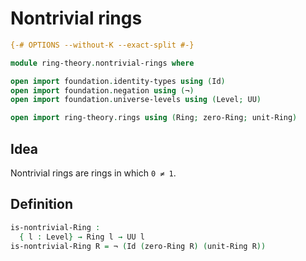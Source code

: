 # Nontrivial rings

```agda
{-# OPTIONS --without-K --exact-split #-}

module ring-theory.nontrivial-rings where

open import foundation.identity-types using (Id)
open import foundation.negation using (¬)
open import foundation.universe-levels using (Level; UU)

open import ring-theory.rings using (Ring; zero-Ring; unit-Ring)
```

## Idea

Nontrivial rings are rings in which `0 ≠ 1`.

## Definition

```agda
is-nontrivial-Ring :
  { l : Level} → Ring l → UU l
is-nontrivial-Ring R = ¬ (Id (zero-Ring R) (unit-Ring R))
```
